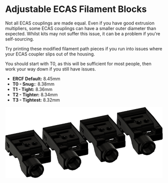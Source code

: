 # Adjustable ECAS Filament Blocks

Not all ECAS couplings are made equal. Even if you have good extrusion multipliers, some ECAS couplings can have a smaller outer diameter than expected. Whilst kits may not suffer this issue, it can be a problem if you're self-sourcing.

Try printing these modified filament path pieces if you run into issues where your ECAS coupler slips out of the housing.

You should start with T0, as this will be sufficient for most people, then work your way down if you still have issues.

* **ERCF Default:** 8.45mm
* **T0 - Snug:**: 8.38mm
* **T1 - Tight:** 8.36mm
* **T2 - Tighter:** 8.34mm
* **T3  - Tightest:** 8.32mm

![Render](Assets/adjustable_ecas_filament_blocks.png)
